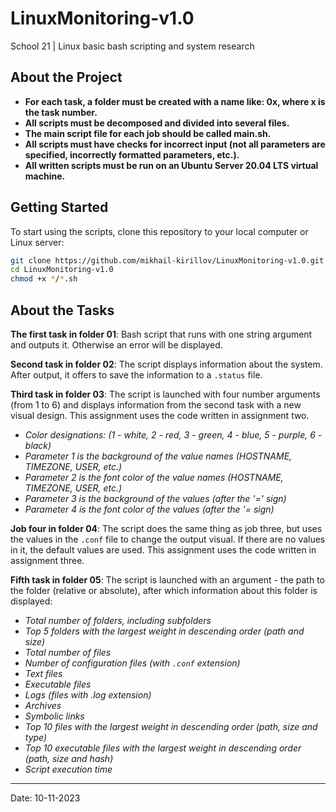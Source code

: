 # LinuxMonitoring-v1.0

School 21 | Linux basic bash scripting and system research

## About the Project

- **For each task, a folder must be created with a name like: 0x, where x
   is the task number.**
- **All scripts must be decomposed and divided into
   several files.**
- **The main script file for each job should be called
   main.sh.**
- **All scripts must have checks for incorrect input (not all
   parameters are specified, incorrectly formatted parameters, etc.).**
- **All written scripts must be run on an Ubuntu Server 20.04 LTS virtual
   machine.**

## Getting Started

To start using the scripts, clone this repository to your local computer or Linux server:

```bash
git clone https://github.com/mikhail-kirillov/LinuxMonitoring-v1.0.git
cd LinuxMonitoring-v1.0
chmod +x */*.sh
```

## About the Tasks

**The first task in folder 01**: Bash script that runs with one string argument and outputs it. Otherwise an error will be displayed.

**Second task in folder 02**: The script displays information about the system. After output, it offers to save the information to a `.status` file.

**Third task in folder 03**: The script is launched with four number arguments (from 1 to 6) and displays information from the second task with a new visual design. This assignment uses the code written in assignment two.

- *Color designations: (1 - white, 2 - red, 3 - green, 4 - blue, 5 - purple, 6 - black)*
- *Parameter 1 is the background of the value names (HOSTNAME, TIMEZONE, USER, etc.)*
- *Parameter 2 is the font color of the value names (HOSTNAME, TIMEZONE, USER, etc.)*
- *Parameter 3 is the background of the values (after the '=' sign)*
- *Parameter 4 is the font color of the values (after the '= sign)*

**Job four in folder 04**: The script does the same thing as job three, but uses the values in the `.conf` file to change the output visual. If there are no values in it, the default values are used. This assignment uses the code written in assignment three.

**Fifth task in folder 05**: The script is launched with an argument - the path to the folder (relative or absolute), after which information about this folder is displayed:

- *Total number of folders, including subfolders*
- *Top 5 folders with the largest weight in descending order (path and size)*
- *Total number of files*
- *Number of configuration files (with `.conf` extension)*
- *Text files*
- *Executable files*
- *Logs (files with .log extension)*
- *Archives*
- *Symbolic links*
- *Top 10 files with the largest weight in descending order (path, size and type)*
- *Top 10 executable files with the largest weight in descending order (path, size and hash)*
- *Script execution time*

---

Date: 10-11-2023
